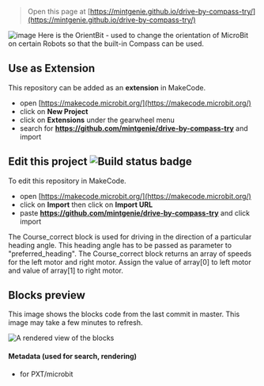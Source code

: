 
> Open this page at [https://mintgenie.github.io/drive-by-compass-try/](https://mintgenie.github.io/drive-by-compass-try/)
 

![image](https://user-images.githubusercontent.com/66748747/110723615-9e328580-8214-11eb-8e94-2296814e6245.png)
Here is the OrientBit - used to change the orientation of MicroBit on certain Robots so that the built-in Compass can be used.

## Use as Extension

This repository can be added as an **extension** in MakeCode.

* open [https://makecode.microbit.org/](https://makecode.microbit.org/)
* click on **New Project**
* click on **Extensions** under the gearwheel menu
* search for **https://github.com/mintgenie/drive-by-compass-try** and import

## Edit this project ![Build status badge](https://github.com/mintgenie/drive-by-compass-try/workflows/MakeCode/badge.svg)

To edit this repository in MakeCode.

* open [https://makecode.microbit.org/](https://makecode.microbit.org/)
* click on **Import** then click on **Import URL**
* paste **https://github.com/mintgenie/drive-by-compass-try** and click import

The Course_correct block is used for driving in the direction of a particular heading angle.
This heading angle has to be passed as parameter to "preferred_heading".
The Course_correct block returns an array of speeds for the left motor and right motor.
Assign the value of array[0] to left motor and value of array[1] to right motor.

## Blocks preview

This image shows the blocks code from the last commit in master.
This image may take a few minutes to refresh.

![A rendered view of the blocks](https://github.com/mintgenie/drive-by-compass-try/raw/master/.github/makecode/blocks.png)

#### Metadata (used for search, rendering)

* for PXT/microbit
<script src="https://makecode.com/gh-pages-embed.js"></script><script>makeCodeRender("{{ site.makecode.home_url }}", "{{ site.github.owner_name }}/{{ site.github.repository_name }}");</script>
